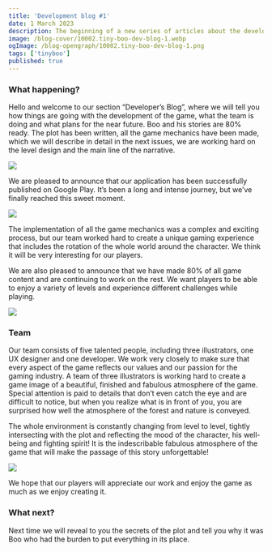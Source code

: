 ```yaml
---
title: 'Development blog #1'
date: 1 March 2023
description: The beginning of a new series of articles about the development of our mobile game about Boo!
image: /blog-cover/10002.tiny-boo-dev-blog-1.webp
ogImage: /blog-opengraph/10002.tiny-boo-dev-blog-1.png
tags: ['tinyboo']
published: true
---
```


### What happening?

Hello and welcome to our section “Developer’s Blog”, where we will tell you how things are going with the development of the game, what the team is doing and what plans for the near future. Boo and his stories are 80% ready. The plot has been written, all the game mechanics have been made, which we will describe in detail in the next issues, we are working hard on the level design and the main line of the narrative.

<Image src="/blog-content/10002-tiny-boo-dev-blog-1/tiny-boo-dev-blog-1-1.webp"></Image>

We are pleased to announce that our application has been successfully published on Google Play. It’s been a long and intense journey, but we’ve finally reached this sweet moment.

<Image src="/blog-content/10002-tiny-boo-dev-blog-1/tiny-boo-dev-blog-1-2.webp"></Image>

The implementation of all the game mechanics was a complex and exciting process, but our team worked hard to create a unique gaming experience that includes the rotation of the whole world around the character. We think it will be very interesting for our players.

We are also pleased to announce that we have made 80% of all game content and are continuing to work on the rest. We want players to be able to enjoy a variety of levels and experience different challenges while playing.

<Image src="/blog-content/10002-tiny-boo-dev-blog-1/tiny-boo-dev-blog-1-3.webp"></Image>

### Team

Our team consists of five talented people, including three illustrators, one UX designer and one developer. We work very closely to make sure that every aspect of the game reflects our values and our passion for the gaming industry. A team of three illustrators is working hard to create a game image of a beautiful, finished and fabulous atmosphere of the game. Special attention is paid to details that don’t even catch the eye and are difficult to notice, but when you realize what is in front of you, you are surprised how well the atmosphere of the forest and nature is conveyed.

The whole environment is constantly changing from level to level, tightly intersecting with the plot and reflecting the mood of the character, his well-being and fighting spirit! It is the indescribable fabulous atmosphere of the game that will make the passage of this story unforgettable!

<Image src="/blog-content/10002-tiny-boo-dev-blog-1/tiny-boo-dev-blog-1-4.webp"></Image>

We hope that our players will appreciate our work and enjoy the game as much as we enjoy creating it.

### What next?

Next time we will reveal to you the secrets of the plot and tell you why it was Boo who had the burden to put everything in its place.
